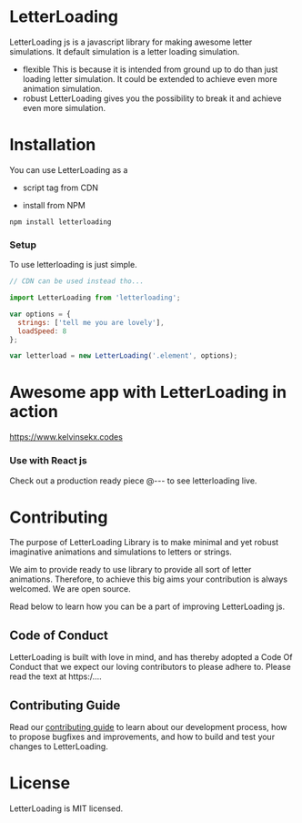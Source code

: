 # LetterLoading

LetterLoading js is a javascript library for making awesome letter simulations. It default simulation is a letter loading simulation.

- flexible 
This is because it is intended from ground up to do than just loading letter simulation. It could be extended to achieve even more animation simulation.
- robust
LetterLoading gives you the possibility to break it and achieve even more simulation.

# Installation

You can use LetterLoading as a 
- script tag from CDN


- install from NPM

```
npm install letterloading
```

### Setup

To use letterloading is just simple.

```javascript
// CDN can be used instead tho...

import LetterLoading from 'letterloading';

var options = {
  strings: ['tell me you are lovely'],
  loadSpeed: 8
};

var letterload = new LetterLoading('.element', options);
```

# Awesome app with LetterLoading in action

https://www.kelvinsekx.codes

### Use with React js

Check out a production ready piece @--- to see letterloading live.

# Contributing

The purpose of LetterLoading Library is to make minimal and yet robust imaginative animations and simulations to letters or strings. 

We aim to provide ready to use library to provide all sort of letter animations. Therefore, to achieve this big aims your contribution is always welcomed. We are open source.

Read below to learn how you can be a part of improving LetterLoading js.

## Code of Conduct

LetterLoading is built with love in mind, and has thereby adopted a Code Of Conduct that we expect our loving contributors to please adhere to. Please read the text at https:/.... 

## Contributing Guide

Read our [contributing guide]() to learn about our development process, how to propose bugfixes and improvements, and how to build and test your changes to LetterLoading.

# License

LetterLoading is MIT licensed.